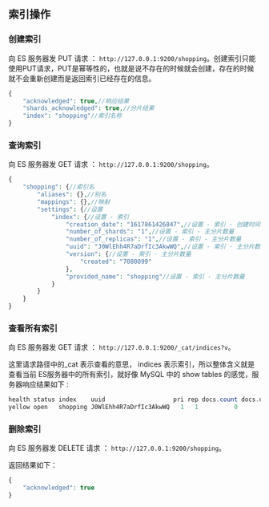 ## 索引操作

### 创建索引

向 ES 服务器发 PUT 请求 ： `http://127.0.0.1:9200/shopping`。创建索引只能使用PUT请求，PUT是幂等性的，也就是说不存在的时候就会创建，存在的时候就不会重新创建而是返回索引已经存在的信息。
```php
{
    "acknowledged": true,//响应结果
    "shards_acknowledged": true,//分片结果
    "index": "shopping"//索引名称
}
```

### 查询索引

向 ES 服务器发 GET 请求 ： `http://127.0.0.1:9200/shopping`。
```php
{
    "shopping": {//索引名
        "aliases": {},//别名
        "mappings": {},//映射
        "settings": {//设置
            "index": {//设置 - 索引
                "creation_date": "1617861426847",//设置 - 索引 - 创建时间
                "number_of_shards": "1",//设置 - 索引 - 主分片数量
                "number_of_replicas": "1",//设置 - 索引 - 主分片数量
                "uuid": "J0WlEhh4R7aDrfIc3AkwWQ",//设置 - 索引 - 主分片数量
                "version": {//设置 - 索引 - 主分片数量
                    "created": "7080099"
                },
                "provided_name": "shopping"//设置 - 索引 - 主分片数量
            }
        }
    }
}
```

### 查看所有索引

向 ES 服务器发 GET 请求 ： `http://127.0.0.1:9200/_cat/indices?v`。

这里请求路径中的_cat 表示查看的意思， indices 表示索引，所以整体含义就是查看当前 ES服务器中的所有索引，就好像 MySQL 中的 show tables 的感觉，服务器响应结果如下 :
```php
health status index    uuid                   pri rep docs.count docs.deleted store.size pri.store.size
yellow open   shopping J0WlEhh4R7aDrfIc3AkwWQ   1   1          0            0       208b           208b
```

### 删除索引

向 ES 服务器发 DELETE 请求 ： `http://127.0.0.1:9200/shopping`。

返回结果如下：
```php
{
    "acknowledged": true
}
```